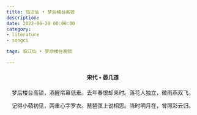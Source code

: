 ```yaml
---
title: 临江仙 • 梦后楼台高锁
description:
date: 2022-06-29 00:00:00
category:
- literature
- songci

tags: 临江仙 • 梦后楼台高锁

---
```


<div id="poem-author">
    宋代 • 晏几道
</div>
<div id="poem-body">
<p class="poem-paragraph">梦后楼台高锁，酒醒帘幕低垂。去年春恨却来时。落花人独立，微雨燕双飞。</p>
<p class="poem-paragraph">记得小蘋初见，两重心字罗衣。琵琶弦上说相思。当时明月在，曾照彩云归。</p>

</div>

<style>

#poem-author {
    width: 100%;
    text-align: center;
    margin: 20px 0;
    font-weight: bold;
}
#poem-body {
    width: 100%;
    text-align: center;
}
.poem-paragraph {
    font-family: "仿宋"
}

</style>